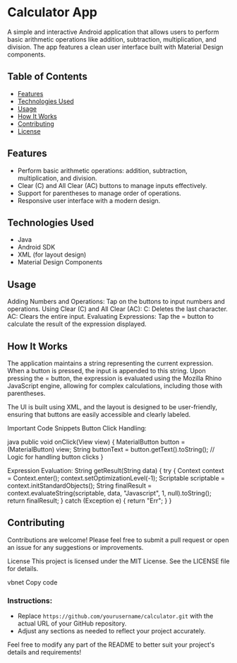 # Calculator App

A simple and interactive Android application that allows users to perform basic arithmetic operations like addition, subtraction, multiplication, and division. The app features a clean user interface built with Material Design components.

## Table of Contents
- [Features](#features)
- [Technologies Used](#technologies-used)
- [Usage](#usage)
- [How It Works](#how-it-works)
- [Contributing](#contributing)
- [License](#license)

## Features
- Perform basic arithmetic operations: addition, subtraction, multiplication, and division.
- Clear (C) and All Clear (AC) buttons to manage inputs effectively.
- Support for parentheses to manage order of operations.
- Responsive user interface with a modern design.

## Technologies Used
- Java
- Android SDK
- XML (for layout design)
- Material Design Components


## Usage
Adding Numbers and Operations: Tap on the buttons to input numbers and operations.
Using Clear (C) and All Clear (AC):
C: Deletes the last character.
AC: Clears the entire input.
Evaluating Expressions: Tap the = button to calculate the result of the expression displayed.

## How It Works
The application maintains a string representing the current expression. When a button is pressed, the input is appended to this string. Upon pressing the = button, the expression is evaluated using the Mozilla Rhino JavaScript engine, allowing for complex calculations, including those with parentheses.

The UI is built using XML, and the layout is designed to be user-friendly, ensuring that buttons are easily accessible and clearly labeled.

Important Code Snippets
Button Click Handling:

java
public void onClick(View view) {
    MaterialButton button = (MaterialButton) view;
    String buttonText = button.getText().toString();
    // Logic for handling button clicks
}

Expression Evaluation:
String getResult(String data) {
    try {
        Context context = Context.enter();
        context.setOptimizationLevel(-1);
        Scriptable scriptable = context.initStandardObjects();
        String finalResult = context.evaluateString(scriptable, data, "Javascript", 1, null).toString();
        return finalResult;
    } catch (Exception e) {
        return "Err";
    }
}


## Contributing
Contributions are welcome! Please feel free to submit a pull request or open an issue for any suggestions or improvements.

License
This project is licensed under the MIT License. See the LICENSE file for details.

vbnet
Copy code

### Instructions:
- Replace `https://github.com/yourusername/calculator.git` with the actual URL of your GitHub repository.
- Adjust any sections as needed to reflect your project accurately.

Feel free to modify any part of the README to better suit your project's details and requirements!
